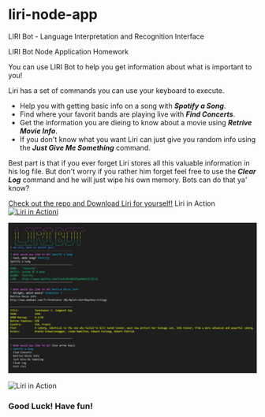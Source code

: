 # liri-node-app
LIRI Bot - Language Interpretation and Recognition Interface

LIRI Bot Node Application Homework 

You can use LIRI Bot to help you get information about what is important to you!

Liri has a set of commands you can use your keyboard to execute. 

* Help you with getting basic info on a song with ___Spotify a Song___.
* Find where your favorit bands are playing live with ___Find Concerts___.
* Get the information you are dieing to know about a movie using ___Retrive Movie Info___.
* If you don't know what you want Liri can just give you random info using the ___Just Give Me Something___ command. 

Best part is that if you ever forget Liri stores all this valuable information in his log file. But don't worry if you rather him forget feel free to use the ___Clear Log___ command and he will just wipe his own memory. Bots can do that ya' know?

[Check out the repo and Download Liri for yourself!](https://github.com/Jack87/liri-node-app)
Liri in Action
[![Liri in Actioni](http://img.youtube.com/vi/Tb2ksVboIf8/0.jpg)](https://youtu.be/Tb2ksVboIf8 "Go Liri Go!")
<!-- <video width="854" height="480" controls>
  <source src="https://raw.githubusercontent.com/Jack87/liri-node-app/master/LIRI_in_Action_Video.webm" type="video/webm">
</video> -->

![screenshot](https://raw.githubusercontent.com/Jack87/liri-node-app/master/LIRI_in_Action_ScreenShot.PNG)

![Liri in Action](https://raw.githubusercontent.com/Jack87/liri-node-app/master/LIRI_in_Action_GIF.gif)

### Good Luck! Have fun!